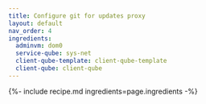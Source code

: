 ```yaml
---
title: Configure git for updates proxy
layout: default
nav_order: 4
ingredients:
  adminvm: dom0
  service-qube: sys-net
  client-qube-template: client-qube-template
  client-qube: client-qube
---
```

{%- include recipe.md ingredients=page.ingredients -%}
